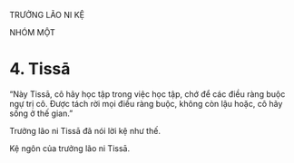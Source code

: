 TRƯỞNG LÃO NI KỆ

NHÓM MỘT

# 4. Tissā

“Này Tissā, cô hãy học tập trong việc học tập, chớ để các điều ràng buộc ngự trị cô. Được tách rời mọi điều ràng buộc, không còn lậu hoặc, cô hãy sống ở thế gian.”

Trưởng lão ni Tissā đã nói lời kệ như thế.

Kệ ngôn của trưởng lão ni Tissā.
